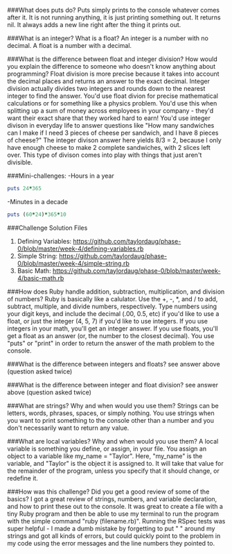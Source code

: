 ###What does puts do?
Puts simply prints to the console whatever comes after it. It is not running anything, it is just printing something out. It returns nil. It always adds a new line right after the thing it prints out.

###What is an integer? What is a float?
An integer is a number with no decimal. A float is a number with a decimal.

###What is the difference between float and integer division? How would you explain the difference to someone who doesn't know anything about programming?
Float division is more precise because it takes into account the decimal places and returns an answer to the exact decimal. Integer division actually divides two integers and rounds down to the nearest integer to find the answer. You'd use float divion for precise mathematical calculations or for something like a physics problem. You'd use this when splitting up a sum of money across employees in your company - they'd want their exact share that they worked hard to earn! You'd use integer divison in everyday life to answer questions like "How many sandwiches can I make if I need 3 pieces of cheese per sandwich, and I have 8 pieces of cheese?" The integer divison answer here yields 8/3 = 2, because I only have enough cheese to make 2 complete sandwiches, with 2 slices left over. This type of divison comes into play with things that just aren't divisible.

###Mini-challenges:
-Hours in a year
```ruby
puts 24*365
```

-Minutes in a decade
```ruby
puts (60*24)*365*10
```
###Challenge Solution Files
1. Defining Variables: https://github.com/taylordaug/phase-0/blob/master/week-4/defining-variables.rb
2. Simple String: https://github.com/taylordaug/phase-0/blob/master/week-4/simple-string.rb
3. Basic Math: https://github.com/taylordaug/phase-0/blob/master/week-4/basic-math.rb

###How does Ruby handle addition, subtraction, multiplication, and division of numbers?
Ruby is basically like a calulator. Use the +, -, *, and / to add, subtract, multiple, and divide numbers, respectively. Type numbers using your digit keys, and include the decimal (.00, 0.5, etc) if you'd like to use a float, or just the integer (4, 5, 7) if you'd like to use integers. If you use integers in your math, you'll get an integer answer. If you use floats, you'll get a float as an answer (or, the number to the closest decimal). You use "puts" or "print" in order to return the answer of the math problem to the console.

###What is the difference between integers and floats?
see answer above (question asked twice)

###What is the difference between integer and float division?
see answer above (question asked twice)

###What are strings? Why and when would you use them?
Strings can be letters, words, phrases, spaces, or simply nothing. You use strings when you want to print something to the console other than a number and you don't necessarily want to return any value.

###What are local variables? Why and when would you use them?
A local variable is something you define, or assign, in your file. You assign an object to a variable like my_name = "Taylor". Here, "my_name" is the variable, and "Taylor" is the object it is assigned to. It will take that value for the remainder of the program, unless you specify that it should change, or redefine it.

###How was this challenge? Did you get a good review of some of the basics?
I got a great review of strings, numbers, and variable declaration, and how to print these out to the console. It was great to create a file with a tiny Ruby program and then be able to use my terminal to run the program with the simple command "ruby (filename.rb)". Running the RSpec tests was super helpful - I made a dumb mistake by forgetting to put " " around my strings and got all kinds of errors, but could quickly point to the problem in my code using the error messages and the line numbers they pointed to.